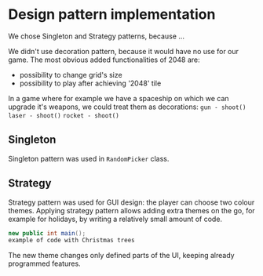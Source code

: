 # Design pattern implementation <a id="DP"></a>

We chose Singleton and Strategy patterns, because ...

We didn't use decoration pattern, because it would have no use for our game. The most obvious added functionalities of 2048 are:
- possibility to change grid's size
- possibility to play after achieving '2048' tile

In a game where for example we have a spaceship on which we can upgrade it's weapons, we could treat them as decorations:
`gun - shoot()` `laser - shoot()` `rocket - shoot()`

## Singleton

Singleton pattern was used in `RandomPicker` class.

## Strategy

Strategy pattern was used for GUI design: the player can choose two colour themes. Applying strategy pattern allows adding extra  themes on the go, for example for holidays, by writing a relatively small amount of code.
```java
new public int main();
example of code with Christmas trees
```

The new theme changes only defined parts of the UI, keeping already programmed features.
